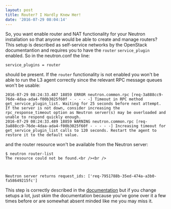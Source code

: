 ```yaml
---
layout: post
title: Router? I Hardly Knew Her!
date: '2016-07-29 08:04:14'
---
```

So, you want enable router and NAT functionality for your Neutron installation so that anyone would be able to create and manage routers? This setup is described as self-service networks by the OpenStack documentantion and requires you to have the `router` `service_plugin` enabled. So in the neutron.conf the line:

    service_plugins = router

should be present. If the `router` functionality is not enabled you won't be able to run the L3 agent correctly since the relevant RPC message queues won't be usable:

    2016-07-29 08:24:33.487 18859 ERROR neutron.common.rpc [req-3a888cc9-76de-4daa-ada4-f00b3025f60f - - - - -] Timeout in RPC method get_service_plugin_list. Waiting for 25 seconds before next attempt. If the server is not down, consider increasing the rpc_response_timeout option as Neutron server(s) may be overloaded and unable to respond quickly enough.
    2016-07-29 08:24:33.489 18859 WARNING neutron.common.rpc [req-3a888cc9-76de-4daa-ada4-f00b3025f60f - - - - -] Increasing timeout for get_service_plugin_list calls to 120 seconds. Restart the agent to restore it to the default value.

and the router resource won't be available from the Neutron server:

    $ neutron router-list
    The resource could not be found.<br /><br />



    Neutron server returns request_ids: ['req-7951788b-35ed-474a-a3b0-fa58649215fc']

This step is correctly described in the [documentation][doc] but if you change setups a lot, just skim the documentation because you've gone over it a few times before or are somewhat absent minded like me you may miss it.

[doc]: http://docs.openstack.org/mitaka/install-guide-ubuntu/neutron-controller-install-option2.html
